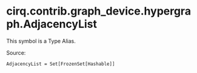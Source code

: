 <div itemscope itemtype="http://developers.google.com/ReferenceObject">
<meta itemprop="name" content="cirq.contrib.graph_device.hypergraph.AdjacencyList" />
<meta itemprop="path" content="Stable" />
</div>

# cirq.contrib.graph_device.hypergraph.AdjacencyList


This symbol is a Type Alias.


Source:

<pre class="devsite-click-to-copy prettyprint lang-py tfo-signature-link">
<code>AdjacencyList = Set[FrozenSet[Hashable]]
</code></pre>




